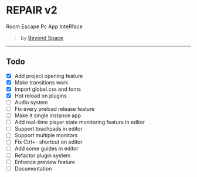 # REPAIR v2

Room Escape Pc App InteRface

> by [Beyond Space](https://beyond-space.kr)

---

## Todo

- [x] Add project opening feature
- [x] Make transitions work
- [x] Import global.css and fonts
- [x] Hot reload on plugins
- [ ] Audio system
- [ ] Fix every preload release feature
- [ ] Make it single instance app
- [ ] Add real-time player state monitoring feature in editor
- [ ] Support touchpads in editor
- [ ] Support multiple monitors
- [ ] Fix Ctrl+- shortcut on editor
- [ ] Add some guides in editor
- [ ] Refactor plugin system
- [ ] Enhance preview feature
- [ ] Documentation
